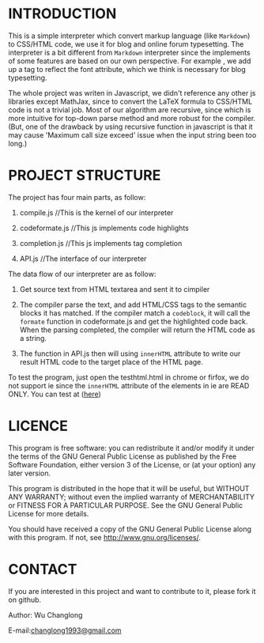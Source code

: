 
INTRODUCTION
=======

This is a simple interpreter which convert markup language
(like `Markdown`) to CSS/HTML code, we use it for blog and
 online forum typesetting. The interpreter is a bit different
 from `Markdown` interpreter since the implements of some
features are based on our own perspective. For example
, we add up a tag to reflect the font attribute, which we 
think is necessary for blog typesetting.

The whole project was writen in Javascript, we didn't reference any other js libraries except MathJax, since to convert the LaTeX formula to CSS/HTML code is not a trivial job. Most of our algorithm are recursive, since which is more
intuitive for top-down parse method and more robust for the
compiler.(But, one of the drawback by using recursive function in javascript is that it may cause 'Maximum call size 
exceed' issue when the input string been too long.)


PROJECT STRUCTURE
=======

The project has four main parts, as follow:

1. compile.js //This is the kernel of our interpreter

2. codeformate.js //This js implements code highlights

3. completion.js //This js implements tag completion

4. API.js //The interface of our interpreter


The data flow of our interpreter are as follow:

1. Get source text from HTML textarea and sent it to cimpiler

2. The compiler parse the text, and add HTML/CSS tags to the
   semantic blocks it has matched. If the compiler match a 
   `codeblock`, it will call the `formate` function in codeformate.js and get the highlighted code back. When the parsing completed, the compiler will return the HTML code as 
   a string.

3. The function in API.js then will using `innerHTML` attribute to write our result HTML code to the target place of
    the HTML page.

To test the program, just open the testhtml.html in chrome or
firfox, we do not support ie since the `innerHTML` attribute
of the elements in ie are READ ONLY. You can test at ([here](http://whuosc.sinaapp.com/))

LICENCE
=====

This program is free software: you can redistribute it and/or modify
it under the terms of the GNU General Public License as published by
the Free Software Foundation, either version 3 of the License, or
(at your option) any later version.

This program is distributed in the hope that it will be useful,
but WITHOUT ANY WARRANTY; without even the implied warranty of
MERCHANTABILITY or FITNESS FOR A PARTICULAR PURPOSE.  See the
GNU General Public License for more details.

You should have received a copy of the GNU General Public License
along with this program.  If not, see <http://www.gnu.org/licenses/>.


CONTACT
=====

If you are interested in this project and want to contribute to it, 
please fork it on github.

Author: Wu Changlong

E-mail:changlong1993@gmail.com


